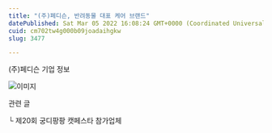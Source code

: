```yaml
---
title: "(주)페디슨, 반려동물 대표 케어 브랜드"
datePublished: Sat Mar 05 2022 16:08:24 GMT+0000 (Coordinated Universal Time)
cuid: cm702tw4g000b09joadaihgkw
slug: 3477

---
```



(주)페디슨 기업 정보

![이미지](https://cdn.hashnode.com/res/hashnode/image/upload/v1739253838692/6e5a5208-c231-45b3-81ca-8bfc64aa63f9.png)

관련 글

└ 제20회 궁디팡팡 캣페스타 참가업체